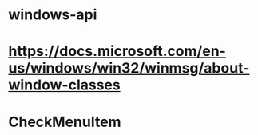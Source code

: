 # windows-api

# https://docs.microsoft.com/en-us/windows/win32/winmsg/about-window-classes

# CheckMenuItem
